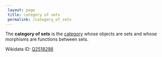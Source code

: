 ```yaml
---
 layout: page
 title: category of sets
 permalink: /category_of_sets
---
```

The **category of sets** is the [category](https://defsmath.github.io/DefsMath/category) whose objects are sets and whose morphisms are functions between sets.

Wikidata ID: [Q2518298](https://www.wikidata.org/wiki/Q2518298)